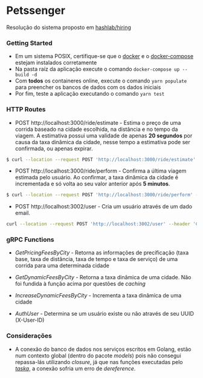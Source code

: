 # Petssenger

Resolução do sistema proposto em [hashlab/hiring](https://github.com/hashlab/hiring/blob/5ae82743d1afd7f741d59ee63ffa8149ffa12660/challenges/pt-br/backend-finance-challenge.md)

### Getting Started

- Em um sistema POSIX, certifique-se que o [docker](https://docs.docker.com/install/) e o [docker-compose](https://docs.docker.com/compose/install/) estejam instalados corretamente
- Na pasta raíz da aplicação execute o comando `docker-compose up --build -d`
- Com **todos** os containeres online, execute o comando `yarn populate` para preencher os bancos de dados com os dados iniciais
- Por fim, teste a aplicação executando o comando `yarn test`

### HTTP Routes

- POST http://localhost:3000/ride/estimate - Estima o preço de uma corrida baseado na cidade escolhida, na distância e no tempo da viagem. A estimativa possui uma validade de apenas **20 segundos** por causa da taxa dinâmica da cidade, nesse tempo a estimativa pode ser confirmada, ou apenas expirar.

```sh
$ curl --location --request POST 'http://localhost:3000/ride/estimate' --header 'Content-Type: application/json' --header 'X-User-ID: 08842beb-a4fc-4cb2-9f87-d80f1a2d5045' --data-raw '{ "city": "RIO_DE_JANEIRO", "distance": 7.23, "time": 19.6 }'
```

- POST http://localhost:3000/ride/perform - Confirma a última viagem estimada pelo usuário. Ao confirmar, a taxa dinâmica da cidade é incrementada e só volta ao seu valor anterior após **5 minutos**.

```sh
$ curl --location --request POST 'http://localhost:3000/ride/perform' --header 'X-User-ID: 08842beb-a4fc-4cb2-9f87-d80f1a2d5045'
```

- POST http://localhost:3002/user - Cria um usuário através de um dado email.

```sh
curl --location --request POST 'http://localhost:3002/user' --header 'Content-Type: application/json' --data-raw '{ "email": "next@petssenger.com" }'
```

### gRPC Functions

- _GetPricingFeesByCity_ - Retorna as informações de precificação (taxa base, taxa de distância, taxa de tempo e taxa de serviço) de uma corrida para uma determinada cidade

- _GetDynamicFeesByCity_ - Retorna a taxa dinâmica de uma cidade. Não foi fundida à função acima por questões de _caching_

- _IncreaseDynamicFeesByCity_ - Incrementa a taxa dinâmica de uma cidade

- _AuthUser_ - Determina se um usuário existe ou não através de seu UUID (X-User-ID)

### Considerações

- A conexão do banco de dados nos serviços escritos em Golang, estão num contexto global (dentro do pacote _models_) pois não consegui repassa-lás utilizando _closure_, já que nas funções executadas pelo [_taskq_](https://github.com/vmihailenco/taskq), a conexão sofria um erro de _dereference_.
